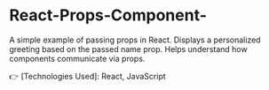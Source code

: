 # React-Props-Component-
A simple example of passing props in React.
Displays a personalized greeting based on the passed name prop.
Helps understand how components communicate via props.

👉 [Technologies Used]: React, JavaScript
